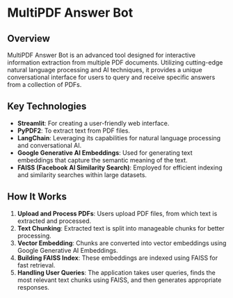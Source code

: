 # MultiPDF Answer Bot

## Overview
MultiPDF Answer Bot is an advanced tool designed for interactive information extraction from multiple PDF documents. Utilizing cutting-edge natural language processing and AI techniques, it provides a unique conversational interface for users to query and receive specific answers from a collection of PDFs.

## Key Technologies
- **Streamlit**: For creating a user-friendly web interface.
- **PyPDF2**: To extract text from PDF files.
- **LangChain**: Leveraging its capabilities for natural language processing and conversational AI.
- **Google Generative AI Embeddings**: Used for generating text embeddings that capture the semantic meaning of the text.
- **FAISS (Facebook AI Similarity Search)**: Employed for efficient indexing and similarity searches within large datasets.

## How It Works
1. **Upload and Process PDFs**: Users upload PDF files, from which text is extracted and processed.
2. **Text Chunking**: Extracted text is split into manageable chunks for better processing.
3. **Vector Embedding**: Chunks are converted into vector embeddings using Google Generative AI Embeddings.
4. **Building FAISS Index**: These embeddings are indexed using FAISS for fast retrieval.
5. **Handling User Queries**: The application takes user queries, finds the most relevant text chunks using FAISS, and then generates appropriate responses.


